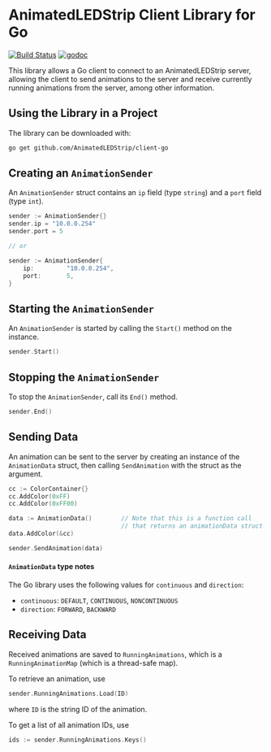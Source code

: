 # AnimatedLEDStrip Client Library for Go

[![Build Status](https://travis-ci.com/AnimatedLEDStrip/client-go.svg?branch=master)](https://travis-ci.com/AnimatedLEDStrip/client-go)
[![godoc](https://godoc.org/github.com/AnimatedLEDStrip/client-go?status.svg)](http://godoc.org/github.com/AnimatedLEDStrip/client-go)

This library allows a Go client to connect to an AnimatedLEDStrip server, allowing the client to send animations to the server and receive currently running animations from the server, among other information.

## Using the Library in a Project
The library can be downloaded with:

```bash
go get github.com/AnimatedLEDStrip/client-go
```

## Creating an `AnimationSender`
An `AnimationSender` struct contains an `ip` field (type `string`) and a `port` field (type `int`).

```go
sender := AnimationSender{}
sender.ip = "10.0.0.254"
sender.port = 5

// or

sender := AnimationSender{
	ip:         "10.0.0.254",
	port:       5,
}
```

## Starting the `AnimationSender`
An `AnimationSender` is started by calling the `Start()` method on the instance.

```go
sender.Start()
```

## Stopping the `AnimationSender`
To stop the `AnimationSender`, call its `End()` method.

```go
sender.End()
```

## Sending Data
An animation can be sent to the server by creating an instance of the `AnimationData` struct, then calling `SendAnimation` with the struct as the argument.

```go
cc := ColorContainer{}
cc.AddColor(0xFF)
cc.AddColor(0xFF00)

data := AnimationData()        // Note that this is a function call 
                               // that returns an animationData struct pointer
data.AddColor(&cc)

sender.SendAnimation(data)
```

#### `AnimationData` type notes
The Go library uses the following values for `continuous` and `direction`:
- `continuous`: `DEFAULT`, `CONTINUOUS`, `NONCONTINUOUS`
- `direction`: `FORWARD`, `BACKWARD`

## Receiving Data
Received animations are saved to `RunningAnimations`, which is a `RunningAnimationMap` (which is a thread-safe map).

To retrieve an animation, use
```go
sender.RunningAnimations.Load(ID)
```
where `ID` is the string ID of the animation.

To get a list of all animation IDs, use
```go
ids := sender.RunningAnimations.Keys()
```
